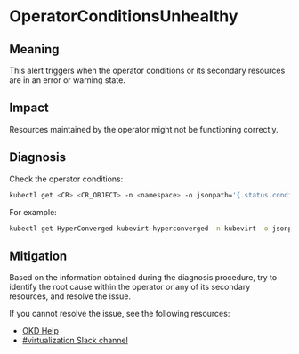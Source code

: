 # OperatorConditionsUnhealthy

## Meaning

This alert triggers when the operator conditions or its secondary resources
are in an error or warning state.

## Impact

Resources maintained by the operator might not be functioning correctly.

## Diagnosis

Check the operator conditions:

```bash
kubectl get <CR> <CR_OBJECT> -n <namespace> -o jsonpath='{.status.conditions}'
```

For example:

```bash
kubectl get HyperConverged kubevirt-hyperconverged -n kubevirt -o jsonpath='{.status.conditions}'
```

## Mitigation

Based on the information obtained during the diagnosis procedure, try to
identify the root cause within the operator or any of its secondary resources,
and resolve the issue.

<!--DS: If you cannot resolve the issue, log in to the
link:https://access.redhat.com[Customer Portal] and open a support case,
attaching the artifacts gathered during the diagnosis procedure.-->

<!--USstart-->
If you cannot resolve the issue, see the following resources:

- [OKD Help](https://okd.io/docs/community/help/)
- [#virtualization Slack channel](https://kubernetes.slack.com/channels/virtualization)
<!--USend-->
